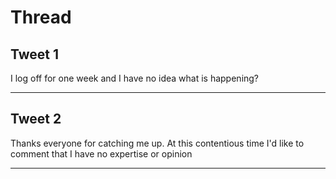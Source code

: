 # Thread

## Tweet 1

I log off for one week and I have no idea what is happening?

---

## Tweet 2

Thanks everyone for catching me up. At this contentious time I'd like to comment that I have no expertise or opinion

---

